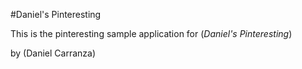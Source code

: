 #Daniel's Pinteresting

This is the pinteresting sample application for (*Daniel's Pinteresting*)

by (Daniel Carranza)
